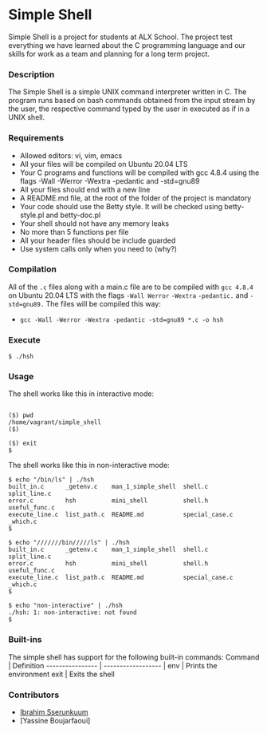 # Simple Shell
Simple Shell is a project for students at ALX School. The project test everything we have learned about the C programming language and our skills for work as a team and planning for a long term project.
### Description
The Simple Shell is a simple UNIX command interpreter written in C. The program runs based on bash commands obtained from the input stream by the user, the respective command typed by the user in executed as if in a UNIX shell.
### Requirements
- Allowed editors: vi, vim, emacs
- All your files will be compiled on Ubuntu 20.04 LTS
- Your C programs and functions will be compiled with gcc 4.8.4 using the flags -Wall -Werror -Wextra -pedantic and -std=gnu89
- All your files should end with a new line
- A README.md file, at the root of the folder of the project is mandatory
- Your code should use the Betty style. It will be checked using betty-style.pl and betty-doc.pl
- Your shell should not have any memory leaks
- No more than 5 functions per file
- All your header files should be include guarded
- Use system calls only when you need to (why?)
### Compilation
All of the ``.c`` files along with a main.c file are to be compiled with ``gcc 4.8.4`` on Ubuntu 20.04 LTS with the flags ``-Wall Werror`` ``-Wextra`` ``-pedantic.`` and ``-std=gnu89.``
The files will be compiled this way:
- ``gcc -Wall -Werror -Wextra -pedantic -std=gnu89 *.c -o hsh``

### Execute
```{bash}
$ ./hsh
```

### Usage
The shell works like this in interactive mode:

```{bash}

($) pwd
/home/vagrant/simple_shell
($)
```
```{bash}
($) exit
$
```
The shell works like this in non-interactive mode:
```{bash}
$ echo "/bin/ls" | ./hsh
built_in.c      _getenv.c    man_1_simple_shell  shell.c         split_line.c
error.c         hsh          mini_shell          shell.h         useful_func.c
execute_line.c  list_path.c  README.md           special_case.c  _which.c
$
```
```{bash}
$ echo "///////bin/////ls" | ./hsh
built_in.c      _getenv.c    man_1_simple_shell  shell.c         split_line.c
error.c         hsh          mini_shell          shell.h         useful_func.c
execute_line.c  list_path.c  README.md           special_case.c  _which.c
$
```
```{bash}
$ echo "non-interactive" | ./hsh
./hsh: 1: non-interactive: not found
$
```
### Built-ins
The simple shell has support for the following built-in commands:
Command   |   Definition
---------------- | ------------------ |
env | Prints the environment
exit | Exits the shell


### Contributors
- [Ibrahim Sserunkuum](https://github.com/Ibrah44)
- [Yassine Boujarfaoui]

